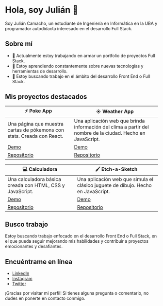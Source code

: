 # Hola, soy Julián 👋

Soy Julián Camacho, un estudiante de Ingeniería en Informática en la UBA y programador autodidacta interesado en el desarrollo Full Stack.

## Sobre mí

- 🔭 Actualmente estoy trabajando en armar un portfolio de proyectos Full Stack.
- 🌱 Estoy aprendiendo constantemente sobre nuevas tecnologías y herramientas de desarrollo.
- 💼 Estoy buscando trabajo en el ámbito del desarrollo Front End o Full Stack.

## Mis proyectos destacados

| ⚡ Poke App | ☀ Weather App |
| ---------- | ---------- |
| Una página que muestra cartas de pókemons con stats. Creada con React. | Una aplicación web que brinda información del clima a partir del nombre de la ciudad. Hecho en JavaScript. |
| [Demo](https://julian-camacho.github.io/poke-app/) | [Demo](https://julian-camacho.github.io/weather-app/) |
| [Repositorio](https://github.com/Julian-Camacho/poke-app) | [Repositorio](https://github.com/Julian-Camacho/weather-app) |

| 💻 Calculadora | 🖌 Etch-a-Sketch |
| ---------- | ---------- |
| Una calculadora básica creada con HTML, CSS y JavaScript. |Una aplicación web que simula el clásico juguete de dibujo. Hecho en JavaScript. |
| [Demo](https://julian-camacho.github.io/calculator/) | [Demo](https://julian-camacho.github.io/etch-a-sketch/) |
| [Repositorio](https://github.com/Julian-Camacho/calculator) | [Repositorio](https://github.com/Julian-Camacho/etch-a-sketch) |

## Busco trabajo

Estoy buscando trabajo enfocado en el desarrollo Front End o Full Stack, en el que pueda seguir mejorando mis habilidades y contribuir a proyectos emocionantes y desafiantes.

## Encuéntrame en línea

- [LinkedIn](https://www.linkedin.com/in/camacho-julian/)
- [Instagram](https://www.instagram.com/j.camacho_ok/)
- [Twitter](https://twitter.com/jf_camacho0)

¡Gracias por visitar mi perfil! Si tienes alguna pregunta o comentario, no dudes en ponerte en contacto conmigo.

<!---
Julian-Camacho/Julian-Camacho is a ✨ special ✨ repository because its `README.md` (this file) appears on your GitHub profile.
You can click the Preview link to take a look at your changes.
--->
